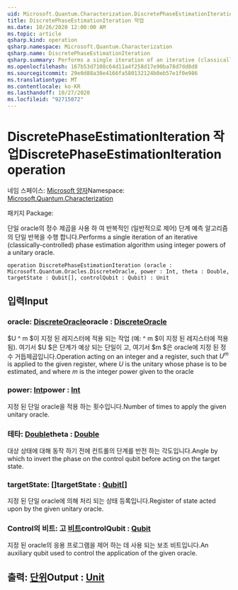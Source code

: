 ```yaml
---
uid: Microsoft.Quantum.Characterization.DiscretePhaseEstimationIteration
title: DiscretePhaseEstimationIteration 작업
ms.date: 10/26/2020 12:00:00 AM
ms.topic: article
qsharp.kind: operation
qsharp.namespace: Microsoft.Quantum.Characterization
qsharp.name: DiscretePhaseEstimationIteration
qsharp.summary: Performs a single iteration of an iterative (classically-controlled) phase estimation algorithm using integer powers of a unitary oracle.
ms.openlocfilehash: 167b53d7108c64d11a4f258d17e90ba78d7dd8d8
ms.sourcegitcommit: 29e0d88a30e4166fa580132124b0eb57e1f0e986
ms.translationtype: MT
ms.contentlocale: ko-KR
ms.lasthandoff: 10/27/2020
ms.locfileid: "92715072"
---
```

# <a name="discretephaseestimationiteration-operation"></a><span data-ttu-id="e4f02-102">DiscretePhaseEstimationIteration 작업</span><span class="sxs-lookup"><span data-stu-id="e4f02-102">DiscretePhaseEstimationIteration operation</span></span>

<span data-ttu-id="e4f02-103">네임 스페이스: [Microsoft 양자](xref:Microsoft.Quantum.Characterization)</span><span class="sxs-lookup"><span data-stu-id="e4f02-103">Namespace: [Microsoft.Quantum.Characterization](xref:Microsoft.Quantum.Characterization)</span></span>

<span data-ttu-id="e4f02-104">패키지 [](https://nuget.org/packages/)</span><span class="sxs-lookup"><span data-stu-id="e4f02-104">Package: [](https://nuget.org/packages/)</span></span>


<span data-ttu-id="e4f02-105">단일 oracle의 정수 제곱을 사용 하 여 반복적인 (일반적으로 제어) 단계 예측 알고리즘의 단일 반복을 수행 합니다.</span><span class="sxs-lookup"><span data-stu-id="e4f02-105">Performs a single iteration of an iterative (classically-controlled) phase estimation algorithm using integer powers of a unitary oracle.</span></span>

```qsharp
operation DiscretePhaseEstimationIteration (oracle : Microsoft.Quantum.Oracles.DiscreteOracle, power : Int, theta : Double, targetState : Qubit[], controlQubit : Qubit) : Unit
```


## <a name="input"></a><span data-ttu-id="e4f02-106">입력</span><span class="sxs-lookup"><span data-stu-id="e4f02-106">Input</span></span>

### <a name="oracle--discreteoracle"></a><span data-ttu-id="e4f02-107">oracle: [DiscreteOracle](xref:Microsoft.Quantum.Oracles.DiscreteOracle)</span><span class="sxs-lookup"><span data-stu-id="e4f02-107">oracle : [DiscreteOracle](xref:Microsoft.Quantum.Oracles.DiscreteOracle)</span></span>

<span data-ttu-id="e4f02-108">$U ^ m $이 지정 된 레지스터에 적용 되는 작업 (예: ^ m $이 지정 된 레지스터에 적용 됨). 여기서 $U $은 단계가 예상 되는 단일이 고, 여기서 $m $은 oracle에 지정 된 정수 거듭제곱입니다.</span><span class="sxs-lookup"><span data-stu-id="e4f02-108">Operation acting on an integer and a register, such that $U^m$ is applied to the given register, where $U$ is the unitary whose phase is to be estimated, and where $m$ is the integer power given to the oracle</span></span>


### <a name="power--int"></a><span data-ttu-id="e4f02-109">power: [Int](xref:microsoft.quantum.lang-ref.int)</span><span class="sxs-lookup"><span data-stu-id="e4f02-109">power : [Int](xref:microsoft.quantum.lang-ref.int)</span></span>

<span data-ttu-id="e4f02-110">지정 된 단일 oracle을 적용 하는 횟수입니다.</span><span class="sxs-lookup"><span data-stu-id="e4f02-110">Number of times to apply the given unitary oracle.</span></span>


### <a name="theta--double"></a><span data-ttu-id="e4f02-111">테타: [Double](xref:microsoft.quantum.lang-ref.double)</span><span class="sxs-lookup"><span data-stu-id="e4f02-111">theta : [Double](xref:microsoft.quantum.lang-ref.double)</span></span>

<span data-ttu-id="e4f02-112">대상 상태에 대해 동작 하기 전에 컨트롤의 단계를 반전 하는 각도입니다.</span><span class="sxs-lookup"><span data-stu-id="e4f02-112">Angle by which to invert the phase on the control qubit before acting on the target state.</span></span>


### <a name="targetstate--qubit"></a><span data-ttu-id="e4f02-113">targetState: [[](xref:microsoft.quantum.lang-ref.qubit)]</span><span class="sxs-lookup"><span data-stu-id="e4f02-113">targetState : [Qubit](xref:microsoft.quantum.lang-ref.qubit)[]</span></span>

<span data-ttu-id="e4f02-114">지정 된 단일 oracle에 의해 처리 되는 상태 등록입니다.</span><span class="sxs-lookup"><span data-stu-id="e4f02-114">Register of state acted upon by the given unitary oracle.</span></span>


### <a name="controlqubit--qubit"></a><span data-ttu-id="e4f02-115">Control의 비트: 고 [비트](xref:microsoft.quantum.lang-ref.qubit)</span><span class="sxs-lookup"><span data-stu-id="e4f02-115">controlQubit : [Qubit](xref:microsoft.quantum.lang-ref.qubit)</span></span>

<span data-ttu-id="e4f02-116">지정 된 oracle의 응용 프로그램을 제어 하는 데 사용 되는 보조 비트입니다.</span><span class="sxs-lookup"><span data-stu-id="e4f02-116">An auxiliary qubit used to control the application of the given oracle.</span></span>



## <a name="output--unit"></a><span data-ttu-id="e4f02-117">출력: [단위](xref:microsoft.quantum.lang-ref.unit)</span><span class="sxs-lookup"><span data-stu-id="e4f02-117">Output : [Unit](xref:microsoft.quantum.lang-ref.unit)</span></span>


